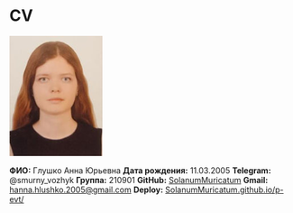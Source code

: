 # CV
![](https://github.com/SolanumMuricatum/p-evt/blob/main/me.jpg)

**ФИО:** Глушко Анна Юрьевна
**Дата рождения:** 11.03.2005
**Telegram:** @smurny_vozhyk
**Группа:** 210901
**GitHub:** [SolanumMuricatum](https://github.com/SolanumMuricatum/ "Перейти по ссылке")
**Gmail:** [hanna.hlushko.2005@gmail.com](hanna.hlushko.2005@gmail.com "Скопировать") 
**Deploy:** [SolanumMuricatum.github.io/p-evt/](https://solanummuricatum.github.io/p-evt/ "Перейти по ссылке")
